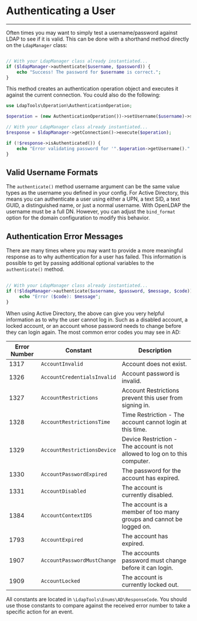# Authenticating a User
-----------------------

Often times you may want to simply test a username/password against LDAP to see if it is valid. This can be done with a
shorthand method directly on the `LdapManager` class:

```php

// With your LdapManager class already instantiated...
if ($ldapManager->authenticate($username, $password)) {
    echo "Success! The password for $username is correct.";
}
```

This method creates an authentication operation object and executes it against the current connection. You could also
do the following:

```php
use LdapTools\Operation\AuthenticationOperation;

$operation = (new AuthenticationOperation())->setUsername($username)->setPassword($password);

// With your LdapManager class already instantiated...
$response = $ldapManager->getConnection()->execute($operation);

if (!$response->isAuthenticated()) {
    echo "Error validating password for '".$operation->getUsername()."': ".$response->getErrorMessage();
}
```

## Valid Username Formats

The `authenticate()` method username argument can be the same value types as the username you defined in your config. For
Active Directory, this means you can authenticate a user using either a UPN, a text SID, a text GUID, a
distinguished name, or just a normal username. With OpenLDAP the username must be a full DN. However, you can adjust the
`bind_format` option for the domain configuration to modify this behavior.

## Authentication Error Messages

There are many times where you may want to provide a more meaningful response as to why authentication for a user has
failed. This information is possible to get by passing additional optional variables to the `authenticate()` method.
 
```php
 
// With your LdapManager class already instantiated...
if (!$ldapManager->authenticate($username, $password, $message, $code)) {
     echo "Error ($code): $message";
}
```

When using Active Directory, the above can give you very helpful information as to why the user cannot log in. Such as a
disabled account, a locked account, or an account whose password needs to change before they can login again. The most
common error codes you may see in AD:

| Error Number | Constant | Description |
| ------------ | ----------- | ----------- |
| 1317 | `AccountInvalid` | Account does not exist. |
| 1326 | `AccountCredentialsInvalid` | Account password is invalid. |
| 1327 | `AccountRestrictions` | Account Restrictions prevent this user from signing in. |
| 1328 | `AccountRestrictionsTime` | Time Restriction - The account cannot login at this time. |
| 1329 | `AccountRestrictionsDevice` | Device Restriction - The account is not allowed to log on to this computer. |
| 1330 | `AccountPasswordExpired` | The password for the account has expired. |
| 1331 | `AccountDisabled` | The account is currently disabled. |
| 1384 | `AccountContextIDS` | The account is a member of too many groups and cannot be logged on. |
| 1793 | `AccountExpired` | The account has expired. |
| 1907 | `AccountPasswordMustChange` | The accounts password must change before it can login. |
| 1909 | `AccountLocked` | The account is currently locked out. |

All constants are located in `\LdapTools\Enums\AD\ResponseCode`. You should use those constants to compare against 
the received error number to take a specific action for an event.
